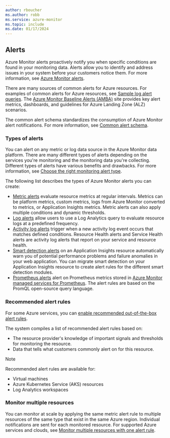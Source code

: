 ```yaml
---
author: rboucher
ms.author: robb
ms.service: azure-monitor
ms.topic: include
ms.date: 01/17/2024
---
```


## Alerts

Azure Monitor alerts proactively notify you when specific conditions are found in your monitoring data. Alerts allow you to identify and address issues in your system before your customers notice them. For more information, see [Azure Monitor alerts](/azure/azure-monitor/alerts/alerts-overview).

There are many sources of common alerts for Azure resources. For examples of common alerts for Azure resources, see [Sample log alert queries](/azure/azure-monitor/alerts/alerts-log-alert-query-samples). The [Azure Monitor Baseline Alerts (AMBA)](https://aka.ms/amba) site provides key alert metrics, dashboards, and guidelines for Azure Landing Zone (ALZ) scenarios.

The common alert schema standardizes the consumption of Azure Monitor alert notifications. For more information, see [Common alert schema](/azure/azure-monitor/alerts/alerts-common-schema).

### Types of alerts

You can alert on any metric or log data source in the Azure Monitor data platform. There are many different types of alerts depending on the services you're monitoring and the monitoring data you're collecting. Different types of alerts have various benefits and drawbacks. For more information, see [Choose the right monitoring alert type](/azure/azure-monitor/alerts/alerts-types).

The following list describes the types of Azure Monitor alerts you can create:

- [Metric alerts](/azure/azure-monitor/alerts/alerts-types#metric-alerts) evaluate resource metrics at regular intervals. Metrics can be platform metrics, custom metrics, logs from Azure Monitor converted to metrics, or Application Insights metrics. Metric alerts can also apply multiple conditions and dynamic thresholds.
- [Log alerts](/azure/azure-monitor/alerts/alerts-types#log-alerts) allow users to use a Log Analytics query to evaluate resource logs at a predefined frequency.
- [Activity log alerts](/azure/azure-monitor/alerts/alerts-types#activity-log-alerts) trigger when a new activity log event occurs that matches defined conditions. Resource Health alerts and Service Health alerts are activity log alerts that report on your service and resource health.
- [Smart detection alerts](/azure/azure-monitor/alerts/alerts-types#smart-detection-alerts) on an Application Insights resource automatically warn you of potential performance problems and failure anomalies in your web application. You can migrate smart detection on your Application Insights resource to create alert rules for the different smart detection modules.
- [Prometheus alerts](/azure/azure-monitor/alerts/alerts-types#prometheus-alerts) alert on Prometheus metrics stored in [Azure Monitor managed services for Prometheus](/azure/azure-monitor/essentials/prometheus-metrics-overview.md). The alert rules are based on the PromQL open-source query language.

### Recommended alert rules

For some Azure services, you can [enable recommended out-of-the-box alert rules](/azure/azure-monitor/alerts/alerts-manage-alert-rules#enable-recommended-alert-rules-in-the-azure-portal).

The system compiles a list of recommended alert rules based on:

- The resource provider's knowledge of important signals and thresholds for monitoring the resource.
- Data that tells what customers commonly alert on for this resource.

> [!NOTE]
> Recommended alert rules are available for:
> - Virtual machines
> - Azure Kubernetes Service (AKS) resources
> - Log Analytics workspaces

### Monitor multiple resources

You can monitor at scale by applying the same metric alert rule to multiple resources of the same type that exist in the same Azure region. Individual notifications are sent for each monitored resource. For supported Azure services and clouds, see [Monitor multiple resources with one alert rule](/azure/azure-monitor/alerts/alerts-types#monitor-multiple-resources-with-one-alert-rule).

